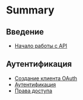 # Summary

## Введение

* [Начало работы с API](README.md)

## Аутентификация

* [Создание клиента OAuth](oauth/create-oauth-client.md)
* [Аутентификация](/oauth/authorization.md)
* [Права доступа](oauth/scope.md)

